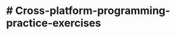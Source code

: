 <h1> #   C r o s s - p l a t f o r m - p r o g r a m m i n g - p r a c t i c e - e x e r c i s e s </h1> 
 
 
